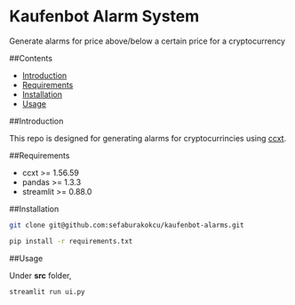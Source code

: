 # Kaufenbot Alarm System

  Generate alarms for price above/below a certain price for a cryptocurrency
 
##Contents

- [Introduction](#introduction)
- [Requirements](#requirements)
- [Installation](#installation)
- [Usage](#usage)

##Introduction

  This repo is designed for generating alarms for cryptocurrincies using [ccxt](https://github.com/ccxt/ccxt).
  
##Requirements

* ccxt >= 1.56.59
* pandas >= 1.3.3
* streamlit >= 0.88.0

##Installation

```bash
git clone git@github.com:sefaburakokcu/kaufenbot-alarms.git
```
```bash
pip install -r requirements.txt
```

##Usage

Under __src__ folder,

```bash
streamlit run ui.py
```

